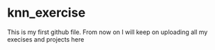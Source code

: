 # knn_exercise
This is my first github file.
From now on I will keep on uploading all my execises and projects here  
